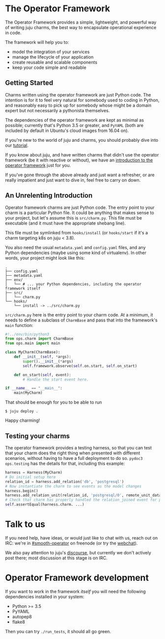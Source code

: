# The Operator Framework

The Operator Framework provides a simple, lightweight, and powerful way of
writing juju charms, the best way to encapsulate operational experience in code.

The framework will help you to:

* model the integration of your services
* manage the lifecycle of your application
* create reusable and scalable components
* keep your code simple and readable

## Getting Started

Charms written using the operator framework are just Python code. The intention
is for it to feel very natural for somebody used to coding in Python, and
reasonably easy to pick up for somebody whose might be a domain expert but
not necessarily a pythonista themselves.

The dependencies of the operator framework are kept as minimal as possible;
currently that's Python 3.5 or greater, and `PyYAML` (both are included by
default in Ubuntu's cloud images from 16.04 on).

If you're new to the world of juju and charms, you should probably dive into our
[tutorial](/TBD).

If you know about juju, and have written charms that didn't use the operator
framework (be it with reactive or without), we have an [introduction to the
operator framework](/TBD) just for you.

If you've gone through the above already and just want a refresher, or are
really impatient and just want to dive in, feel free to carry on down.

## An Unrelenting Introduction

Operator framework charms are just Python code. The entry point to your charm is
a particular Python file. It could be anything that makes sense to your project,
but let's assume this is `src/charm.py`. This file must be executable (and it
must have the appropriate shebang line).

This file must be symlinked from `hooks/install` (or `hooks/start` if it's a
charm targeting k8s on juju < 3.8).

You also need the usual `metadata.yaml` and `config.yaml` files, and any Python
dependencies (maybe using some kind of virtualenv). In other words, your project
might look like this:

```
.
├── config.yaml
├── metadata.yaml
├── env/
│   └── # ... your Python dependencies, including the operator framework itself
├── src/
│   └── charm.py
└── hooks/
    └── install -> ../src/charm.py
```

`src/charm.py` here is the entry point to your charm code. At a minimum, it
needs to define a subclass of `CharmBase` and pass that into the framework's
`main` function:

```python
#!../env/bin/python3
from ops.charm import CharmBase
from ops.main import main

class MyCharm(CharmBase):
    def __init__(self, *args):
        super().__init__(*args)
        self.framework.observe(self.on.start, self.on_start)

    def on_start(self, event):
        # Handle the start event here.

if __name__ == "__main__":
    main(MyCharm)
```

That should be enough for you to be able to run

```
$ juju deploy .
```

Happy charming!

## Testing your charms

The operator framework provides a testing harness, so that you can test that
your charm does the right thing when presented with different scenarios, without
having to have a full deployment to do so. `pydoc3 ops.testing` has the details
for that, including this example:

```python
harness = Harness(MyCharm)
# Do initial setup here
relation_id = harness.add_relation('db', 'postgresql')
# Now instantiate the charm to see events as the model changes
harness.begin()
harness.add_relation_unit(relation_id, 'postgresql/0', remote_unit_data={'key': 'val'})
# Check that charm has properly handled the relation_joined event for postgresql/0
self.assertEqual(harness.charm. ...)
```

# Talk to us

If you need help, have ideas, or would just like to chat with us, reach out on
IRC: we're in [#smooth-operator](irc://chat.freenode.net/%23smooth-operator) on
freenode (or try the [webchat](https://webchat.freenode.net/#smooth-operator)).

We also pay attention to juju's [discourse](https://discourse.jujucharms.com/),
but currently we don't actively post there; most discussion at this stage is on
IRC.

# Operator Framework development

If you want to work in the framework *itself* you will need the following
dependencies installed in your system:

- Python >= 3.5
- PyYAML
- autopep8
- flake8

Then you can try `./run_tests`, it should all go green.
